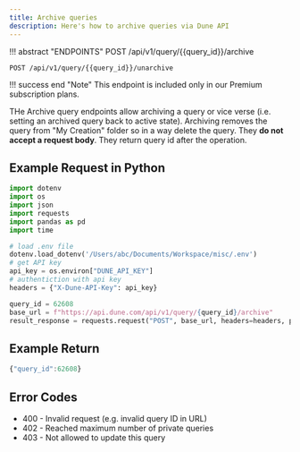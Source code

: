 ```yaml
---
title: Archive queries
description: Here's how to archive queries via Dune API
---
```


!!! abstract "ENDPOINTS"
    POST /api/v1/query/{{query_id}}/archive
    
    POST /api/v1/query/{{query_id}}/unarchive

!!! success end "Note" 
    This endpoint is included only in our Premium subscription plans.

THe Archive query endpoints allow archiving a query or vice verse (i.e. setting an archived query back to active state). Archiving removes the query from "My Creation" folder so in a way delete the query. They **do not accept a request body**. They return query id after the operation.

## Example Request in Python

```python
import dotenv
import os
import json
import requests
import pandas as pd
import time

# load .env file
dotenv.load_dotenv('/Users/abc/Documents/Workspace/misc/.env')
# get API key
api_key = os.environ["DUNE_API_KEY"]
# authentiction with api key
headers = {"X-Dune-API-Key": api_key}

query_id = 62608
base_url = f"https://api.dune.com/api/v1/query/{query_id}/archive"
result_response = requests.request("POST", base_url, headers=headers, params=params)
```

## Example Return

```js
{"query_id":62608}
```

## Error Codes
- 400 - Invalid request (e.g. invalid query ID in URL)
- 402 - Reached maximum number of private queries
- 403 - Not allowed to update this query

